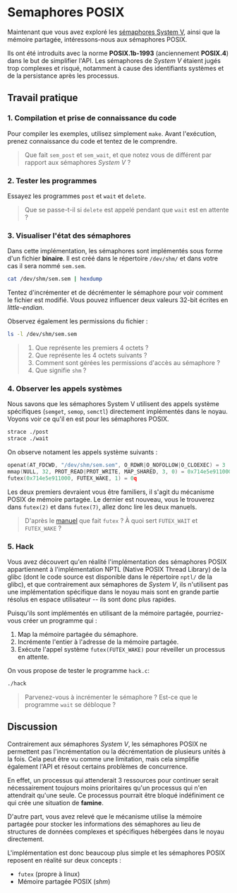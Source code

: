 # Semaphores POSIX

Maintenant que vous avez exploré les [sémaphores System V](../sysv/README.md), ainsi que la mémoire partagée, intéressons-nous aux sémaphores POSIX.

Ils ont été introduits avec la norme **POSIX.1b-1993** (anciennement **POSIX.4**) dans le but de simplifier l'API. Les sémaphores de *System V* étaient jugés trop complexes et risqué, notamment à cause des identifiants systèmes et de la persistance après les processus.


## Travail pratique

### 1. Compilation et prise de connaissance du code

Pour compiler les exemples, utilisez simplement `make`. Avant l'exécution, prenez connaissance du code et tentez de le comprendre.

> Que fait `sem_post` et `sem_wait`, et que notez vous de différent par rapport aux sémaphores *System V* ?

### 2. Tester les programmes

Essayez les programmes `post` et `wait` et `delete`.

> Que se passe-t-il si `delete` est appelé pendant que `wait` est en attente ?

### 3. Visualiser l'état des sémaphores

Dans cette implémentation, les sémaphores sont implémentés sous forme d'un fichier **binaire**. Il est créé dans le répertoire `/dev/shm/` et dans votre cas il sera nommé `sem.sem`.

```sh
cat /dev/shm/sem.sem | hexdump
```

Tentez d'incrémenter et de décrémenter le sémaphore pour voir comment le fichier est modifié. Vous pouvez influencer deux valeurs 32-bit écrites en *little-endian*.

Observez également les permissions du fichier :

```sh
ls -l /dev/shm/sem.sem
```

> 1. Que représente les premiers 4 octets ?
> 2. Que représente les 4 octets suivants ?
> 3. Comment sont gérées les permissions d'accès au sémaphore ?
> 4. Que signifie `shm` ?

### 4. Observer les appels systèmes

Nous savons que les sémaphores System V utilisent des appels système spécifiques (`semget`, `semop`, `semctl`) directement implémentés dans le noyau. Voyons voir ce qu'il en est pour les sémaphores POSIX.

```sh
strace ./post
strace ./wait
```

On observe notament les appels système suivants :

```c
openat(AT_FDCWD, "/dev/shm/sem.sem", O_RDWR|O_NOFOLLOW|O_CLOEXEC) = 3
mmap(NULL, 32, PROT_READ|PROT_WRITE, MAP_SHARED, 3, 0) = 0x714e5e911000
futex(0x714e5e911000, FUTEX_WAKE, 1) = 0q
```

Les deux premiers devraient vous être familiers, il s'agit du mécanisme POSIX de mémoire partagée. Le dernier est nouveau, vous le trouverez dans `futex(2)` et dans `futex(7)`, allez donc lire les deux manuels.

> D'après le [manuel](https://fr.manpages.org/futex/7) que fait `futex` ?
> À quoi sert `FUTEX_WAIT` et `FUTEX_WAKE` ?

### 5. Hack

Vous avez découvert qu'en réalité l'implémentation des sémaphores POSIX appartiennent à l'implémentation NPTL (Native POSIX Thread Library) de la glibc (dont le code source est disponible dans le répertoire `nptl/` de la glibc), et que contrairement aux sémaphores de *System V*, ils n'utilisent pas une implémentation spécifique dans le noyau mais sont en grande partie résolus en espace utilisateur -- ils sont donc plus rapides.

Puisqu'ils sont implémentés en utilisant de la mémoire partagée, pourriez-vous créer un programme qui :

1. Map la mémoire partagée du sémaphore.
2. Incrémente l'entier à l'adresse de la mémoire partagée.
3. Exécute l'appel système `futex(FUTEX_WAKE)` pour réveiller un processus en attente.

On vous propose de tester le programme `hack.c`:

```sh
./hack
```

> Parvenez-vous à incrémenter le sémaphore ?
> Est-ce que le programme `wait` se débloque ?

## Discussion

Contrairement aux sémaphores *System V*, les sémaphores POSIX ne permettent pas l'incrémentation ou la décrémentation de plusieurs unités à la fois. Cela peut être vu comme une limitation, mais cela simplifie également l'API et résout certains problèmes de concurrence.

En effet, un processus qui attenderait 3 ressources pour continuer serait nécessairement toujours moins prioritaires qu'un processus qui n'en attendrait qu'une seule. Ce processus pourrait être bloqué indéfiniment ce qui crée une situation de **famine**.

D'autre part, vous avez relevé que le mécanisme utilise la mémoire partagée pour stocker les informations des sémaphores au lieu de structures de données complexes et spécifiques hébergées dans le noyau directement.

L'implémentation est donc beaucoup plus simple et les sémaphores POSIX reposent en réalité sur deux concepts :

- `futex` (propre à linux)
- Mémoire partagée POSIX (*shm*)

